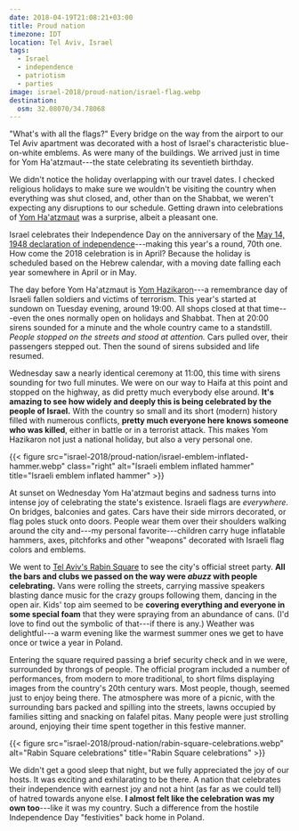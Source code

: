 ```yaml
---
date: 2018-04-19T21:08:21+03:00
title: Proud nation
timezone: IDT
location: Tel Aviv, Israel
tags:
  - Israel
  - independence
  - patriotism
  - parties
image: israel-2018/proud-nation/israel-flag.webp
destination:
  osm: 32.08070/34.78068
---
```


"What's with all the flags?" Every bridge on the way from the airport to our Tel Aviv apartment was decorated with a host of Israel's characteristic blue-on-white emblems. As were many of the buildings. We arrived just in time for Yom Ha'atzmaut---the state celebrating its seventieth birthday.

<!--more-->

We didn't notice the holiday overlapping with our travel dates. I checked religious holidays to make sure we wouldn't be visiting the country when everything was shut closed, and, other than on the Shabbat, we weren't expecting any disruptions to our schedule. Getting drawn into celebrations of [Yom Ha'atzmaut](https://en.wikipedia.org/wiki/Independence_Day_(Israel)) was a surprise, albeit a pleasant one.

Israel celebrates their Independence Day on the anniversary of the [May 14, 1948 declaration of independence](https://en.wikipedia.org/wiki/Israeli_Declaration_of_Independence)---making this year's a round, 70th one. How come the 2018 celebration is in April? Because the holiday is scheduled based on the Hebrew calendar, with a moving date falling each year somewhere in April or in May.

The day before Yom Ha'atzmaut is [Yom Hazikaron](https://en.wikipedia.org/wiki/Yom_Hazikaron)---a remembrance day of Israeli fallen soldiers and victims of terrorism. This year's started at sundown on Tuesday evening, around 19:00. All shops closed at that time---even the ones normally open on holidays and Shabbat. Then at 20:00 sirens sounded for a minute and the whole country came to a standstill. *People stopped on the streets and stood at attention.* Cars pulled over, their passengers stepped out. Then the sound of sirens subsided and life resumed.

Wednesday saw a nearly identical ceremony at 11:00, this time with sirens sounding for two full minutes. We were on our way to Haifa at this point and stopped on the highway, as did pretty much everybody else around. **It's amazing to see how widely and deeply this is being celebrated by the people of Israel.** With the country so small and its short (modern) history filled with numerous conflicts, **pretty much everyone here knows someone who was killed**, either in battle or in a terrorist attack. This makes Yom Hazikaron not just a national holiday, but also a very personal one.

{{< figure src="israel-2018/proud-nation/israel-emblem-inflated-hammer.webp" class="right" alt="Israeli emblem inflated hammer" title="Israeli emblem inflated hammer" >}}

At sunset on Wednesday Yom Ha'atzmaut begins and sadness turns into intense joy of celebrating the state's existence. Israeli flags are *everywhere*. On bridges, balconies and gates. Cars have their side mirrors decorated, or flag poles stuck onto doors. People wear them over their shoulders walking around the city and---my personal favorite---children carry huge inflatable hammers, axes, pitchforks and other "weapons" decorated with Israeli flag colors and emblems.

We went to [Tel Aviv's Rabin Square](https://goo.gl/maps/YmzW857m3Yt) to see the city's official street party. **All the bars and clubs we passed on the way were _abuzz_ with people celebrating.** Vans were rolling the streets, carrying massive speakers blasting dance music for the crazy groups following them, dancing in the open air. Kids' top aim seemed to be **covering everything and everyone in some special foam** that they were spraying from an abundance of cans. (I'd love to find out the symbolic of that---if there is any.) Weather was delightful---a warm evening like the warmest summer ones we get to have once or twice a year in Poland.

Entering the square required passing a brief security check and in we were, surrounded by throngs of people. The official program included a number of performances, from modern to more traditional, to short films displaying images from the country's 20th century wars. Most people, though, seemed just to enjoy being there. The atmosphere was more of a picnic, with the surrounding bars packed and spilling into the streets, lawns occupied by families sitting and snacking on falafel pitas. Many people were just strolling around, enjoying their time spent together in this festive manner.

{{< figure src="israel-2018/proud-nation/rabin-square-celebrations.webp" alt="Rabin Square celebrations" title="Rabin Square celebrations" >}}

We didn't get a good sleep that night, but we fully appreciated the joy of our hosts. It was exciting and exhilarating to be there. A nation that celebrates their independence with earnest joy and not a hint (as far as we could tell) of hatred towards anyone else. **I almost felt like the celebration was my own too**---like it was my country. Such a difference from the hostile Independence Day "festivities" back home in Poland.
